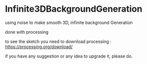 # Infinite3DBackgroundGeneration
using noise to make smooth 3D, infinite background Generation

done with processing

to see the sketch you need to download processing : https://processing.org/download/

if you have any suggestion or any idea to upgrade it, please do.
